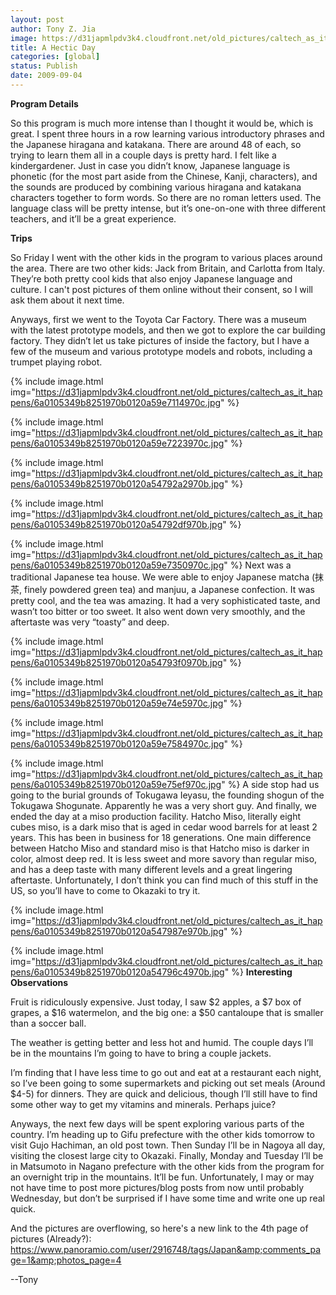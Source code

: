 ```yaml
---
layout: post
author: Tony Z. Jia
image: https://d31japmlpdv3k4.cloudfront.net/old_pictures/caltech_as_it_happens/6a0105349b8251970b0120a547903f970b.jpg
title: A Hectic Day
categories: [global]
status: Publish
date: 2009-09-04
---
```


**Program Details**

So this program is much more intense than I thought it would be, which is great. I spent three hours in a row learning various introductory phrases and the Japanese hiragana and katakana. There are around 48 of each, so trying to learn them all in a couple days is pretty hard. I felt like a kindergardener. Just in case you didn’t know, Japanese language is phonetic (for the most part aside from the Chinese, Kanji, characters), and the sounds are produced by combining various hiragana and katakana characters together to form words. So there are no roman letters used. The language class will be pretty intense, but it’s one-on-one with three different teachers, and it’ll be a great experience.

**Trips**

So Friday I went with the other kids in the program to various places around the area. There are two other kids: Jack from Britain, and Carlotta from Italy. They’re both pretty cool kids that also enjoy Japanese language and culture. I can't post pictures of them online without their consent, so I will ask them about it next time.

Anyways, first we went to the Toyota Car Factory. There was a museum with the latest prototype models, and then we got to explore the car building factory. They didn’t let us take pictures of inside the factory, but I have a few of the museum and various prototype models and robots, including a trumpet playing robot.


{% include image.html img="https://d31japmlpdv3k4.cloudfront.net/old_pictures/caltech_as_it_happens/6a0105349b8251970b0120a59e7114970c.jpg" %}

{% include image.html img="https://d31japmlpdv3k4.cloudfront.net/old_pictures/caltech_as_it_happens/6a0105349b8251970b0120a59e7223970c.jpg" %}

{% include image.html img="https://d31japmlpdv3k4.cloudfront.net/old_pictures/caltech_as_it_happens/6a0105349b8251970b0120a54792a2970b.jpg" %}

{% include image.html img="https://d31japmlpdv3k4.cloudfront.net/old_pictures/caltech_as_it_happens/6a0105349b8251970b0120a54792df970b.jpg" %}

{% include image.html img="https://d31japmlpdv3k4.cloudfront.net/old_pictures/caltech_as_it_happens/6a0105349b8251970b0120a59e7350970c.jpg" %}
Next was a traditional Japanese tea house. We were able to enjoy Japanese matcha (抹茶, finely powdered green tea) and manjuu, a Japanese confection. It was pretty cool, and the tea was amazing. It had a very sophisticated taste, and wasn’t too bitter or too sweet. It also went down very smoothly, and the aftertaste was very “toasty” and deep.


{% include image.html img="https://d31japmlpdv3k4.cloudfront.net/old_pictures/caltech_as_it_happens/6a0105349b8251970b0120a54793f0970b.jpg" %}

{% include image.html img="https://d31japmlpdv3k4.cloudfront.net/old_pictures/caltech_as_it_happens/6a0105349b8251970b0120a59e74e5970c.jpg" %}

{% include image.html img="https://d31japmlpdv3k4.cloudfront.net/old_pictures/caltech_as_it_happens/6a0105349b8251970b0120a59e7584970c.jpg" %}

{% include image.html img="https://d31japmlpdv3k4.cloudfront.net/old_pictures/caltech_as_it_happens/6a0105349b8251970b0120a59e75ef970c.jpg" %}
A side stop had us going to the burial grounds of Tokugawa Ieyasu, the founding shogun of the Tokugawa Shogunate. Apparently he was a very short guy. And finally, we ended the day at a miso production facility. Hatcho Miso, literally eight cubes miso, is a dark miso that is aged in cedar wood barrels for at least 2 years. This has been in business for 18 generations. One main difference between Hatcho Miso and standard miso is that Hatcho miso is darker in color, almost deep red. It is less sweet and more savory than regular miso, and has a deep taste with many different levels and a great lingering aftertaste. Unfortunately, I don’t think you can find much of this stuff in the US, so you’ll have to come to Okazaki to try it. 


{% include image.html img="https://d31japmlpdv3k4.cloudfront.net/old_pictures/caltech_as_it_happens/6a0105349b8251970b0120a547987e970b.jpg" %}

{% include image.html img="https://d31japmlpdv3k4.cloudfront.net/old_pictures/caltech_as_it_happens/6a0105349b8251970b0120a54796c4970b.jpg" %}
**Interesting Observations**

Fruit is ridiculously expensive. Just today, I saw $2 apples, a $7 box of grapes, a $16 watermelon, and the big one: a $50 cantaloupe that is smaller than a soccer ball. 

The weather is getting better and less hot and humid. The couple days I’ll be in the mountains I’m going to have to bring a couple jackets.

I’m finding that I have less time to go out and eat at a restaurant each night, so I’ve been going to some supermarkets and picking out set meals (Around $4-5) for dinners. They are quick and delicious, though I’ll still have to find some other way to get my vitamins and minerals. Perhaps juice?

Anyways, the next few days will be spent exploring various parts of the country. I’m heading up to Gifu prefecture with the other kids tomorrow to visit Gujo Hachiman, an old post town. Then Sunday I’ll be in Nagoya all day, visiting the closest large city to Okazaki. Finally, Monday and Tuesday I’ll be in Matsumoto in Nagano prefecture with the other kids from the program for an overnight trip in the mountains. It’ll be fun. Unfortunately, I may or may not have time to post more pictures/blog posts from now until probably Wednesday, but don’t be surprised if I have some time and write one up real quick.

And the pictures are overflowing, so here's a new link to the 4th page of pictures (Already?): https://www.panoramio.com/user/2916748/tags/Japan&amp;comments_page=1&amp;photos_page=4

--Tony
